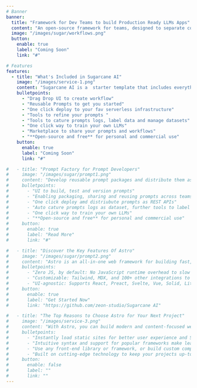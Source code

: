 ```yaml
---
# Banner
banner:
  title: "Framework for Dev Teams to build Production Ready LLMs Apps"
  content: "An open-source framework for teams, designed to separate concerns among various roles such as data scientists, prompt developers, and app developers. It enables the creation of workflow apps, prompt management, and fine-tuning of large language models (LLMs)"
  image: "/images/sugar/workflows.png"
  button:
    enable: true
    label: "Coming Soon"
    link: "#"

# Features
features:
  - title: "What's Included in Sugarcane AI"
    image: "/images/service-1.png"
    content: "Sugarcane AI is a  starter template that includes everything you need to get started with you LLM powered Workflow App. What's Included in Sugarcane AI"
    bulletpoints:
      - "Drag Drop UI to create workflow"
      - "Reusable Prompts to get you started"
      - "One click deploy to your fav serverless infrastructure"
      - "Tools to refine your prompts "
      - "Tools to cature prompts logs, label data and manage datasets"
      - "One click way to train your own LLMs"
      - "Marketplace to share your prompts and workflows"
      - "**Open-source and free** for personal and commercial use"
    button:
      enable: true
      label: "Coming Soon"
      link: "#"

#   - title: "Prompt Factory for Prompt Developers"
#     image: "/images/sugar/prompt1.png"
#     content: "Develop reusable prompt packages and distribute them as APIs for application developers"
#     bulletpoints:
#       - "UI to build, test and version prompts"
#       - "Enabling packaging, sharing and reusing prompts across teams"
#       - "One click deploy amd distriubute prompts as REST APIs"
#       - "Auto cature prompts logs as dataset, further tools to label and refine dataset"
#       - "One click way to train your own LLMs"
#       - "**Open-source and free** for personal and commercial use"
#     button:
#       enable: true
#       label: "Read More"
#       link: "#"

#   - title: "Discover the Key Features Of Astro"
#     image: "/images/sugar/prompt2.png"
#     content: "Astro is an all-in-one web framework for building fast, content-focused websites. It offers a range of exciting features for developers and website creators. Some of the key features are:"
#     bulletpoints:
#       - "Zero JS, by default: No JavaScript runtime overhead to slow you down."
#       - "Customizable: Tailwind, MDX, and 100+ other integrations to choose from."
#       - "UI-agnostic: Supports React, Preact, Svelte, Vue, Solid, Lit and more."
#     button:
#       enable: true
#       label: "Get Started Now"
#       link: "https://github.com/zeon-studio/Sugarcane AI"

#   - title: "The Top Reasons to Choose Astro for Your Next Project"
#     image: "/images/service-3.png"
#     content: "With Astro, you can build modern and content-focused websites without sacrificing performance or ease of use."
#     bulletpoints:
#       - "Instantly load static sites for better user experience and SEO."
#       - "Intuitive syntax and support for popular frameworks make learning and using Astro a breeze."
#       - "Use any front-end library or framework, or build custom components, for any project size."
#       - "Built on cutting-edge technology to keep your projects up-to-date with the latest web standards."
#     button:
#       enable: false
#       label: ""
#       link: ""
---
```

